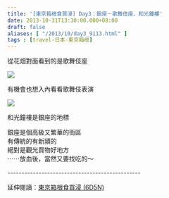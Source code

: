 ```yaml
---
title: '[東京箱根食買浸] Day3：銀座－歌舞伎座、和光鐘樓'
date: 2013-10-31T13:30:00.000+08:00
draft: false
aliases: [ "/2013/10/day3_9113.html" ]
tags : [travel-日本-東京箱根]
---
```


從花畑對面看到的是歌舞伎座  

![](/images/tokyo3g.jpg)

有機會也想入內看看歌舞伎表演  
    

![](/images/tokyo3g1.jpg)

和光鐘樓是銀座的地標  
  
銀座是個高級又繁華的街區  
有傳統的有新潁的  
絕對是觀光買物好地方  
⋯⋯放血後，當然又要找吃的～  
  
\-----------------------------------------------  
  
延伸閱讀：[東京箱根食買浸 (6D5N)](https://hidie.net/tokyo6d5n/)
